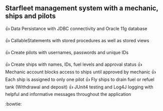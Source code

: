 ## Starfleet management system with a mechanic, ships and pilots

:thumbsup: Data Persistance with JDBC connectivity and Oracle 11g database

:thumbsup: CallableStatements with stored procedures as well as stored views

:thumbsup: Create pilots with usernames, passwords and unique IDs

:thumbsup: Create ships with names, IDs, fuel levels and approval status
:thumbsup: Mechanic account blocks access to ships until approved by mechanic
:thumbsup: Each ship is assigned to only one pilot
:thumbsup: Fly ships to drain fuel or refuel tank (Withdrawal and deposit)
:thumbsup: JUnit4 testing and Log4J logging with helpful and informative messages throughout the application

:bowtie:
